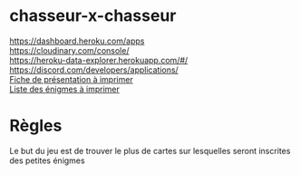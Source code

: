 # chasseur-x-chasseur
https://dashboard.heroku.com/apps<br />
https://cloudinary.com/console/<br />
https://heroku-data-explorer.herokuapp.com/#/<br />
https://discord.com/developers/applications/<br />
[Fiche de présentation à imprimer](https://docs.google.com/document/d/16gXeE8lLOOZQ3CIQP6Ih9gta10zy40uVH0nGXEc8hfg/edit?usp=sharing)<br />
[Liste des énigmes à imprimer](https://docs.google.com/document/d/1Zma4H0RLV6qbDuAwhK8VToWnBiZuRSAm4hlpf9Xas4o/edit?usp=sharing)<br />
# Règles
Le but du jeu est de trouver le plus de cartes sur lesquelles seront inscrites des petites énigmes
